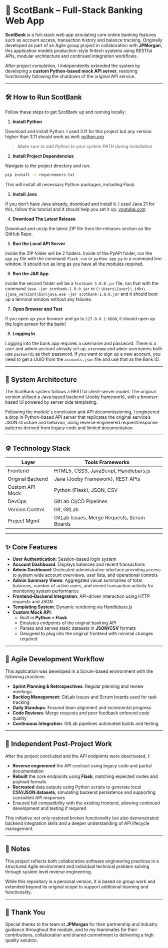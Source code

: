 # 🏦 ScotBank – Full-Stack Banking Web App

**ScotBank** is a full-stack web app simulating core online banking features such as account access, transaction history and balance tracking. Originally developed as part of an Agile group project in collaboration with **JPMorgan**, this application models production-style fintech systems using RESTful APIs, modular architecture and continued integration workflows.

After project completion, I independently extended the system by developing a **custom Python-based mock API server**, restoring functionality following the shutdown of the original API service.

---

## 🛠️ How to Run ScotBank

Follow these steps to get ScotBank up and running locally:

1. **Install Python**

  Download and install Python. I used 3.11 for this project but any version higher than 3.11 should work as well: [python.org](https://www.python.org/downloads/release/python-3110/)
  > *Make sure to add Python to your system PATH during installation*

2. **Install Project Dependencies**
  
  Navigate to the project directory and run:
  
  ```bash
  pip install -r requirements.txt
  ```

  This will install all necessary Python packages, including Flask.

3. **Install Java**
  
  If you don't have Java already, download and install it. I used Java 21 for this, follow this tutorial and it should help you set it up. [youtube.com](https://www.youtube.com/watch?v=-hxCPXjYWJU)

4. **Download The Latest Release**
  
  Download and unzip the latest ZIP file from the releases section on the GitHub Repo.

5. **Run the Local API Server**

  Inside the ZIP folder will be 2 folders. Inside of the PyAPI folder, run the `app.py` file with the command
  `flask run` or `python app.py` in a command line window. It should run as long as you have all the modules required.

6. **Run the JAR App**

  Inside the second folder will be a `Scotbank-1.0.0.jar` file, run that with the command `java -jar scotbank-1.0.0.jar`
  or `C:\Users\{user}\.jdks\{java_version}\bin\java.exe -jar scotbank-1.0.0.jar` and it should boot up a terminal window without any failures.

7. **Open Browser and Test**

  If you open up your browser and go to `127.0.0.1:8080`, it should open up the login screen for the bank!

8. **Logging In**

  Logging into the bank app requires a username and password. There is a user and admin account already set up.
  `username` and `admin` usernames both use `password1` as their password. If you want to sign up a new account,
  you need to get a UUID from the `accounts.json` file and use that as the Bank ID.

---

## 🧩 System Architecture

The ScotBank system follows a RESTful client-server model. The original version utilised a Java based backend (Jooby framework), with a browser-based UI powered by server side templating.

Following the module's conclusion and API decommissioning, I engineered a drop in Python-based API server that replicates the original service’s JSON structure and behavior, using reverse engineered request/response patterns derived from legacy code and limited documentation.

---

## ⚙️ Technology Stack

| Layer           | Tools Frameworks                            |
|-----------------|---------------------------------------------|
| Frontend        | HTML5, CSS3, JavaScript, Handlebars.js      |
| Original Backend| Java (Jooby Framework), REST APIs           |
| Custom API Mock | Python (Flask), JSON, CSV                   |
| DevOps          | GitLab CI/CD Pipelines                      |
| Version Control | Git, GitLab                                 |
| Project Mgmt    | GitLab Issues, Merge Requests, Scrum Boards |

---

## ✨ Core Features

- **User Authentication**: Session-based login system
- **Account Dashboard**: Displays balances and recent transactions
- **Admin Dashboard**: Dedicated administrative interface providing access to system wide account overviews, user lists, and operational controls
- **Admin Summary Views**: Aggregated visual summaries of total balances, number of active users, and recent transaction activity for monitoring system performance
- **Frontend–Backend Integration**: API-driven interaction using HTTP requests and JSON
- **Templating System**: Dynamic rendering via Handlebars.js
- **Custom Mock API**:
  - Built in **Python + Flask**
  - Emulates endpoints of the original banking API
  - Parses and serves static datasets in **JSON/CSV** formats
  - Designed to plug into the original frontend with minimal changes required

---

## 🔄 Agile Development Workflow

This application was developed in a Scrum-based environment with the following practices:

- **Sprint Planning & Retrospectives**: Regular planning and review meetings
- **Backlog Management**: GitLab Issues and Scrum boards used for task tracking
- **Daily Standups**: Ensured team alignment and incremental progress
- **Code Reviews**: Merge requests and peer feedback enforced code quality
- **Continuous Integration**: GitLab pipelines automated builds and testing

---

## 🔧 Independent Post-Project Work

After the project concluded and the API endpoints were deactivated, I:

- **Reverse engineered** the API contract using legacy code and partial documentation
- **Rebuilt** the core endpoints using **Flask**, matching expected routes and payload formats
- **Recreated** data outputs using Python scripts to generate local **CSV/JSON datasets**, simulating backend persistence and supporting consistent API responses
- Ensured full compatibility with the existing frontend, allowing continued development and testing if required

This initiative not only restored broken functionality but also demonstrated backend integration skills and a deeper understanding of API lifecycle management.

---

## 📌 Notes

This project reflects both collaborative software engineering practices in a structured Agile environment and individual technical problem solving through system level reverse engineering.

While this repository is a personal version, it is based on group work and extended beyond its original scope to support additional learning and functionality.

---

## 🙏 Thank You

Special thanks to the team at **JPMorgan** for their partnership and industry guidance throughout the module, and to my teammates for their contributions, collaboration and shared commitment to delivering a high quality solution.
